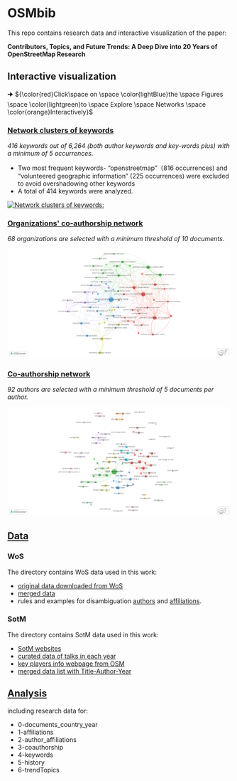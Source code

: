 # OSMbib

This repo contains research data and interactive visualization of the paper: 

__Contributors, Topics, and Future Trends: A Deep Dive into 20 Years of OpenStreetMap Research__


## Interactive visualization 

🠊 ${\color{red}Click\space on \space \color{lightBlue}the \space Figures \space \color{lightgreen}to \space Explore \space Networks \space \color{orange}Interactively}$


### [Network clusters of keywords](https://app.vosviewer.com/?json=https%3A%2F%2Fdrive.google.com%2Fuc%3Fid%3D1EbZDFNeOB0pFYYCwtFcOSIrvx6kGutQO)

*416 keywords out of 6,264 (both author keywords and key-words plus) with a minimum of 5 occurrences.*

* Two most frequent keywords- “openstreetmap”（816 occurrences) and “volunteered geographic information” (225 occurrences) were excluded to avoid overshadowing other keywords
* A total of 414 keywords were analyzed.

[![Network clusters of keywords:](https://github.com/user-attachments/assets/317d612f-38c6-46ef-890b-fc4df0081b86 'Network clusters of keywords')](https://app.vosviewer.com/?json=https%3A%2F%2Fdrive.google.com%2Fuc%3Fid%3D1EbZDFNeOB0pFYYCwtFcOSIrvx6kGutQO)


### [Organizations' co-authorship network](https://app.vosviewer.com/?json=https%3A%2F%2Fdrive.google.com%2Fuc%3Fid%3D15MsOE_raelF922wzbXF4VC61yVk0hTyb)

*68 organizations are selected with a minimum threshold of 10 documents.*

[![Organizations' Co-Authorship Network:](https://github.com/ya0-sun/OSMbib/blob/main/img/organization.png 'Organizations Co-Authorship Network')](https://app.vosviewer.com/?json=https%3A%2F%2Fdrive.google.com%2Fuc%3Fid%3D15MsOE_raelF922wzbXF4VC61yVk0hTyb)


### [Co-authorship network](https://app.vosviewer.com/?json=https%3A%2F%2Fdrive.google.com%2Fuc%3Fid%3D1BZZPj4WQq477UoeBQhTDaV09ll5_daAl)

*92 authors are selected with a minimum threshold of 5 documents per author.*

[![Co-Authorship Network:](https://github.com/ya0-sun/OSMbib/blob/main/img/co-authorship.png 'Co-Authorship Network')](https://app.vosviewer.com/?json=https%3A%2F%2Fdrive.google.com%2Fuc%3Fid%3D1BZZPj4WQq477UoeBQhTDaV09ll5_daAl)

## [Data](https://github.com/ya0-sun/OSMbib/tree/main/data) 

### WoS 

The directory contains WoS data used in this work: 
* [original data downloaded from WoS](https://github.com/ya0-sun/OSMbib/tree/main/data/wos/wos_download)
* [merged data](https://github.com/ya0-sun/OSMbib/blob/main/data/wos/wos_merged_mod.txt)
* rules and examples for disambiguation [authors](https://github.com/ya0-sun/OSMbib/blob/main/data/wos/names_change.txt) and [affiliations](https://github.com/ya0-sun/OSMbib/blob/main/data/wos/affiliation_change.txt). 

### SotM 

The directory contains SotM data used in this work:
* [SotM websites](https://github.com/ya0-sun/OSMbib/blob/main/data/sotm/sotm_websites.md)
* [curated data of talks in each year](https://github.com/ya0-sun/OSMbib/blob/main/data/sotm/sotm_TI_AU_PY_merged.xlsx)
* [key players info webpage from OSM](https://github.com/ya0-sun/OSMbib/blob/main/data/sotm/keyFigures_infoList.md)
* [merged data list with Title-Author-Year](https://github.com/ya0-sun/OSMbib/blob/main/data/sotm/sotm_TI_AU_PY_merged.xlsx)

## [Analysis](https://github.com/ya0-sun/OSMbib/tree/main/analysis)
including research data for: 
* 0-documents_country_year
* 1-affiliations
* 2-author_affiliations
* 3-coauthorship
* 4-keywords
* 5-history
* 6-trendTopics
